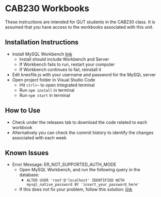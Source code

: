 # CAB230 Workbooks

These instructions are intended for QUT students in the CAB230 class. It is assumed that you have access to the workbooks associated with this unit.

## Installation Instructions

- Install MySQL Workbench [link](https://dev.mysql.com/downloads/windows/installer/8.0.html)
  - Install should include Workbench and Server
  - If Workbench fails to run, restart your computer
  - If Workbench continues to fail, reinstall it
- Edit knexfile.js with your username and password for the MySQL server
- Open project folder in Visual Studio Code
  - Hit `ctrl+~` to open integrated terminal
  - Run `npm install` in terminal
  - Run `npm start` in terminal

## How to Use

- Check under the releases tab to download the code related to each workbook
- Alternatively you can check the commit history to identify the changes associated with each week

## Known Issues

- Error Message: ER_NOT_SUPPORTED_AUTH_MODE
  - Open MySQL Workbench, and run the following query in the database:
    - `ALTER USER 'root'@'localhost' IDENTIFIED WITH mysql_native_password BY 'insert_your_password_here'`
  - If this does not fix your problem, follow this solution: [link](https://stackoverflow.com/questions/50093144/mysql-8-0-client-does-not-support-authentication-protocol-requested-by-server)
